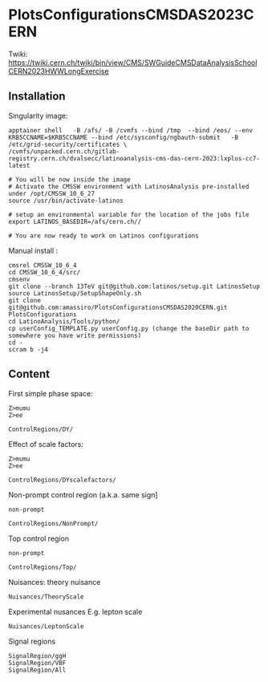 # PlotsConfigurationsCMSDAS2023CERN

Twiki: https://twiki.cern.ch/twiki/bin/view/CMS/SWGuideCMSDataAnalysisSchoolCERN2023HWWLongExercise

## Installation
Singularity image:

    apptainer shell   -B /afs/ -B /cvmfs --bind /tmp  --bind /eos/ --env KRB5CCNAME=$KRB5CCNAME --bind /etc/sysconfig/ngbauth-submit   -B /etc/grid-security/certificates \
    /cvmfs/unpacked.cern.ch/gitlab-registry.cern.ch/dvalsecc/latinoanalysis-cms-das-cern-2023:lxplus-cc7-latest

    # You will be now inside the image
    # Activate the CMSSW environment with LatinosAnalysis pre-installed under /opt/CMSSW_10_6_27
    source /usr/bin/activate-latinos

    # setup an environmental variable for the location of the jobs file
    export LATINOS_BASEDIR=/afs/cern.ch//

    # You are now ready to work on Latinos configurations

Manual install :

    cmsrel CMSSW_10_6_4
    cd CMSSW_10_6_4/src/
    cmsenv
    git clone --branch 13TeV git@github.com:latinos/setup.git LatinosSetup
    source LatinosSetup/SetupShapeOnly.sh
    git clone git@github.com:amassiro/PlotsConfigurationsCMSDAS2020CERN.git PlotsConfigurations
    cd LatinoAnalysis/Tools/python/
    cp userConfig_TEMPLATE.py userConfig.py (change the baseDir path to somewhere you have write permissions)     
    cd -
    scram b -j4

    
 
## Content 
First simple phase space:

    Z>mumu
    Z>ee
    
    ControlRegions/DY/
    

Effect of scale factors:

    Z>mumu
    Z>ee
    
    ControlRegions/DYscalefactors/


Non-prompt control region (a.k.a. same sign]

    non-prompt
    
    ControlRegions/NonPrompt/


Top control region 

    non-prompt
    
    ControlRegions/Top/


Nuisances:
theory nuisance 

    Nuisances/TheoryScale

Experimental nusances
E.g. lepton scale

    Nuisances/LeptonScale

    
Signal regions 

    SignalRegion/ggH
    SignalRegion/VBF
    SignalRegion/All
    
 

